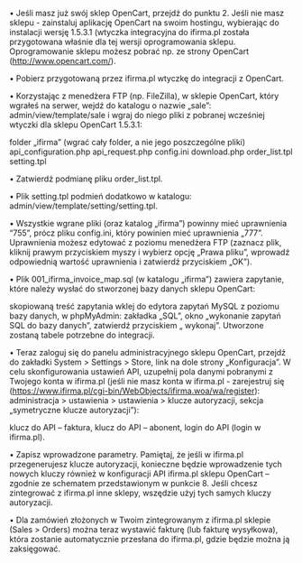 • Jeśli masz już swój sklep OpenCart, przejdź do punktu 2. Jeśli nie masz sklepu - zainstaluj aplikację OpenCart na swoim hostingu, wybierając do instalacji wersję 1.5.3.1 (wtyczka integracyjna do ifirma.pl została przygotowana właśnie dla tej wersji oprogramowania sklepu. Oprogramowanie sklepu możesz pobrać np. ze strony OpenCart (http://www.opencart.com/).

• Pobierz przygotowaną przez ifirma.pl wtyczkę do integracji z OpenCart.

• Korzystając z menedżera FTP (np. FileZilla), w sklepie OpenCart, który wgrałeś na serwer, wejdź do katalogu o nazwie „sale”: admin/view/template/sale i wgraj do niego pliki z pobranej wcześniej wtyczki dla sklepu OpenCart 1.5.3.1:

folder „ifirma” (wgrać cały folder, a nie jego poszczególne pliki)
api_configuration.php
api_request.php
config.ini
download.php
order_list.tpl
setting.tpl

• Zatwierdź podmianę pliku order_list.tpl.

• Plik setting.tpl podmień dodatkowo w katalogu: admin/view/template/setting/setting.tpl.

• Wszystkie wgrane pliki (oraz katalog „ifirma”) powinny mieć uprawnienia “755”, prócz pliku config.ini, który powinien mieć uprawnienia „777”. Uprawnienia możesz edytować z poziomu menedżera FTP (zaznacz plik, kliknij prawym przyciskiem myszy i wybierz opcję „Prawa pliku”, wprowadź odpowiednią wartość uprawnienia i zatwierdź przyciskiem „OK”).

• Plik 001_ifirma_invoice_map.sql (w katalogu „ifirma”) zawiera zapytanie, które należy wysłać do stworzonej bazy danych sklepu OpenCart:

skopiowaną treść zapytania wklej do edytora zapytań MySQL z poziomu bazy danych, w phpMyAdmin: zakładka „SQL”, okno „wykonanie zapytań SQL do bazy danych”, zatwierdź przyciskiem „ wykonaj”. Utworzone zostaną tabele potrzebne do integracji.

• Teraz zaloguj się do panelu administracyjnego sklepu OpenCart, przejdź do zakładki System > Settings > Store, link na dole strony „Konfiguracja”. W celu skonfigurowania ustawień API, uzupełnij pola danymi pobranymi z Twojego konta w ifirma.pl (jeśli nie masz konta w ifirma.pl - zarejestruj się (https://www.ifirma.pl/cgi-bin/WebObjects/ifirma.woa/wa/register): administracja > ustawienia > ustawienia > klucze autoryzacji, sekcja „symetryczne klucze autoryzacji”):

klucz do API – faktura,
klucz do API – abonent,
login do API (login w ifirma.pl).

• Zapisz wprowadzone parametry. Pamiętaj, że jeśli w ifirma.pl przegenerujesz klucze autoryzacji, konieczne będzie wprowadzenie tych nowych kluczy również w konfiguracji API ifirma.pl sklepu OpenCart – zgodnie ze schematem przedstawionym w punkcie 8. Jeśli chcesz zintegrować z ifirma.pl inne sklepy, wszędzie użyj tych samych kluczy autoryzacji.

• Dla zamówień złożonych w Twoim zintegrowanym z ifirma.pl sklepie (Sales > Orders) można teraz wystawić fakturę (lub fakturę wysyłkowa), która zostanie automatycznie przesłana do ifirma.pl, gdzie będzie można ją zaksięgować.